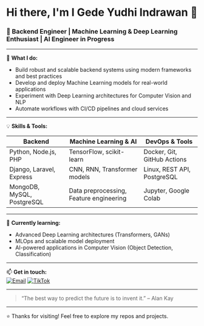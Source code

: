 # Hi there, I'm I Gede Yudhi Indrawan 👋

### 🚀 Backend Engineer | Machine Learning & Deep Learning Enthusiast | AI Engineer in Progress

---

🔭 **What I do:**
- Build robust and scalable backend systems using modern frameworks and best practices  
- Develop and deploy Machine Learning models for real-world applications  
- Experiment with Deep Learning architectures for Computer Vision and NLP  
- Automate workflows with CI/CD pipelines and cloud services

---

💡 **Skills & Tools:**

| Backend               | Machine Learning & AI          | DevOps & Tools           |
|-----------------------|-------------------------------|-------------------------|
| Python, Node.js, PHP   | TensorFlow, scikit-learn | Docker, Git, GitHub Actions |
| Django, Laravel, Express | CNN, RNN, Transformer models | Linux, REST API, PostgreSQL |
| MongoDB, MySQL, PostgreSQL | Data preprocessing, Feature engineering | Jupyter, Google Colab      |

---

🌱 **Currently learning:**  
- Advanced Deep Learning architectures (Transformers, GANs)  
- MLOps and scalable model deployment  
- AI-powered applications in Computer Vision (Object Detection, Classification)

---

📫 **Get in touch:**   
[![Email](https://img.shields.io/badge/-Email-red?style=flat-square)](mailto:yudikidrr@gmail.com)
[![TikTok](https://img.shields.io/badge/-TikTok-black?logo=tiktok&style=flat-square)](https://www.tiktok.com/@yudikidr_)


---

> “The best way to predict the future is to invent it.” – Alan Kay

---

⭐️ Thanks for visiting! Feel free to explore my repos and projects.
